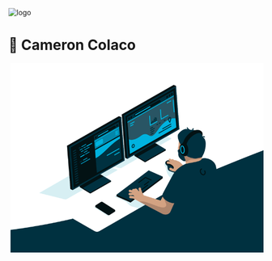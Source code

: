 ![logo](IMG-2443.JPG "oceanview panorama")
# 🤝 Cameron Colaco
<img align="right" alt="programmer" src="code.gif" width="500" height="auto" />
